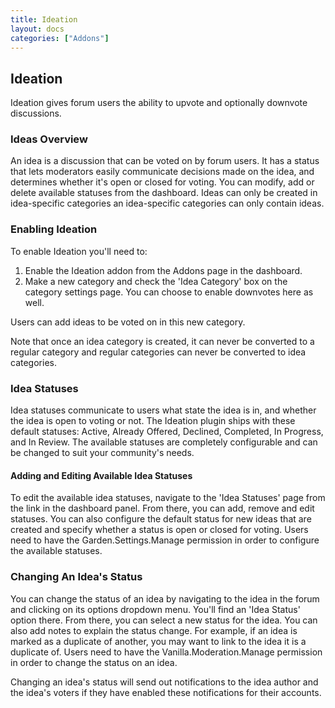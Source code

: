 ```yaml
---
title: Ideation
layout: docs
categories: ["Addons"]
---
```


## Ideation

Ideation gives forum users the ability to upvote and optionally downvote discussions.

### Ideas Overview

An idea is a discussion that can be voted on by forum users. It has a status that lets moderators easily communicate decisions made on the idea, and determines whether it's open or closed for voting. You can modify, add or delete available statuses from the dashboard. Ideas can only be created in idea-specific categories an idea-specific categories can only contain ideas.

### Enabling Ideation

To enable Ideation you'll need to:

1. Enable the Ideation addon from the Addons page in the dashboard.
2. Make a new category and check the 'Idea Category' box on the category settings page. You can choose to enable downvotes here as well.

Users can add ideas to be voted on in this new category.

Note that once an idea category is created, it can never be converted to a regular category and regular categories can never be converted to idea categories.

### Idea Statuses

Idea statuses communicate to users what state the idea is in, and whether the idea is open to voting or not. The Ideation plugin ships with these default statuses: Active, Already Offered, Declined, Completed, In Progress, and In Review. The available statuses are completely configurable and can be changed to suit your community's needs.

#### Adding and Editing Available Idea Statuses

To edit the available idea statuses, navigate to the 'Idea Statuses' page from the link in the dashboard panel. From there, you can add, remove and edit statuses. You can also configure the default status for new ideas that are created and specify whether a status is open or closed for voting. Users need to have the Garden.Settings.Manage permission in order to configure the available statuses.

### Changing An Idea's Status

You can change the status of an idea by navigating to the idea in the forum and clicking on its options dropdown menu. You'll find an 'Idea Status' option there. From there, you can select a new status for the idea. You can also add notes to explain the status change. For example, if an idea is marked as a duplicate of another, you may want to link to the idea it is a duplicate of. Users need to have the Vanilla.Moderation.Manage permission in order to change the status on an idea.

Changing an idea's status will send out notifications to the idea author and the idea's voters if they have enabled these notifications for their accounts.
